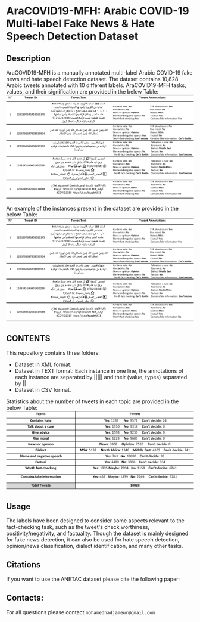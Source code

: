 # AraCOVID19-MFH:  Arabic COVID-19 Multi-label Fake News & Hate Speech Detection Dataset

## Description
AraCOVID19-MFH is a manually annotated multi-label Arabic COVID-19 fake news and hate speech detection dataset. The dataset contains 10,828 Arabic tweets annotated with 10 different labels. AraCOVID19-MFH tasks, values, and their signification are provided in the below Table:
![Cat](https://github.com/MohamedHadjAmeur/AraCOVID19-MFH/blob/main/tweets_exemples.PNG)

 
An example of the instances present in the dataset are provided in the below Table: 
![Cat](https://github.com/MohamedHadjAmeur/AraCOVID19-MFH/blob/main/tweets_exemples.PNG)

## CONTENTS


This repository contains three folders:
* Dataset in XML format.
* Dataset in TEXT format: Each instance in one line, the annotations of each instance are separated by ||||| and their (value, types) separated by || 
* Dataset in CSV format.

Statistics about the number of tweets in each topic are provided in the below Table:
![Cat](https://github.com/MohamedHadjAmeur/AraCOVID19-MFH/blob/main/Stats.PNG)

## Usage
The labels have been designed to consider some aspects relevant to the fact-checking task, such as the tweet's check worthiness, positivity/negativity, and factuality.  Though the dataset is mainly designed for fake news detection, it can also be used for hate speech detection, opinion/news classification, dialect identification, and many other tasks.

## Citations
If you want to use the ANETAC dataset please cite the following paper:


## Contacts:
For all questions please contact ``mohamedhadjameur@gmail.com`` 


